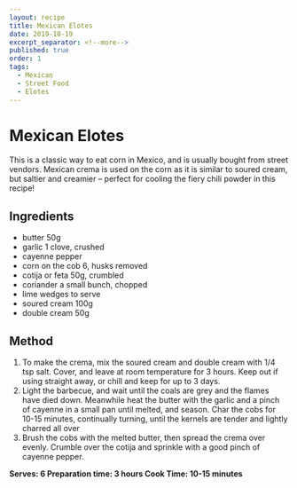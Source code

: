 ```yaml
---
layout: recipe
title: Mexican Elotes
date: 2019-10-19
excerpt_separator: <!--more-->
published: true
order: 1
tags:
  - Mexican
  - Street Food
  - Elotes
---
```


# Mexican Elotes

This is a classic way to eat corn in Mexico, and is usually bought from street vendors. Mexican crema is used on the corn as it is similar to soured cream, but saltier and creamier – perfect for cooling the fiery chili powder in this recipe!

<!--more-->

## Ingredients

- butter 50g
- garlic 1 clove, crushed
- cayenne pepper
- corn on the cob 6, husks removed
- cotija or feta 50g, crumbled
- coriander a small bunch, chopped
- lime wedges to serve
- soured cream 100g
- double cream 50g

## Method
1. To make the crema, mix the soured cream and double cream with 1/4 tsp salt. Cover, and leave at room temperature for 3 hours. Keep out if using straight away, or chill and keep for up to 3 days.
2. Light the barbecue, and wait until the coals are grey and the flames have died down. Meanwhile heat the butter with the garlic and a pinch of cayenne in a small pan until melted, and season. Char the cobs for 10-15 minutes, continually turning, until the kernels are tender and lightly charred all over
3. Brush the cobs with the melted butter, then spread the crema over evenly. Crumble over the cotija and sprinkle with a good pinch of cayenne pepper.



**Serves: 6
Preparation time: 3 hours
Cook Time: 10-15 minutes**
